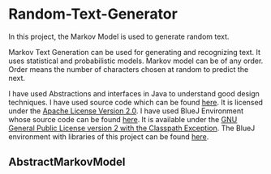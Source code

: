 # Random-Text-Generator
In this project, the Markov Model is used to generate random text.

Markov Text Generation can be used for generating and recognizing text. It uses statistical and probabilistic models. Markov model can be of any order. Order means the number of characters chosen at random to predict the next.

I have used Abstractions and interfaces in Java to understand good design techniques. I have used source code which can be found [here](https://www.dukelearntoprogram.com//downloads/archives/duke_source.zip). It is licensed under the [Apache License Version 2.0](http://www.apache.org/licenses/LICENSE-2.0.html).
I have used BlueJ Environment whose source code can be found [here](http://www.bluej.org/download/files/BlueJ-source-315-duke.zip). It is available under the [GNU General Public License version 2 with the Classpath Exception](http://www.bluej.org/about/LICENSE.txt). The BlueJ environment with libraries of this project can be found [here](https://www.dukelearntoprogram.com//downloads/bluej.php?course=4).

## AbstractMarkovModel
